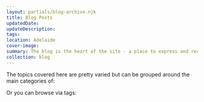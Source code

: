 ```yaml
---
layout: partials/blog-archive.njk
title: Blog Posts
updatedDate:
updateDescription: 
tags:
location: Adelaide
cover-image: 
summary: The blog is the heart of the site - a place to express and record life as it goes by. 
collection: blog
---
```


The topics covered here are pretty varied but can be grouped around the main categories of: 

Or you can browse via tags: 

